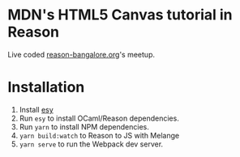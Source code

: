 # MDN's HTML5 Canvas tutorial in Reason

Live coded [reason-bangalore.org](https://reason-bangalore.org/)'s meetup.

# Installation

1. Install [esy](https://esy.sh)
2. Run `esy` to install OCaml/Reason dependencies.
3. Run `yarn` to install NPM dependencies.
4. `yarn build:watch` to Reason to JS with Melange
5. `yarn serve` to run the Webpack dev server.
